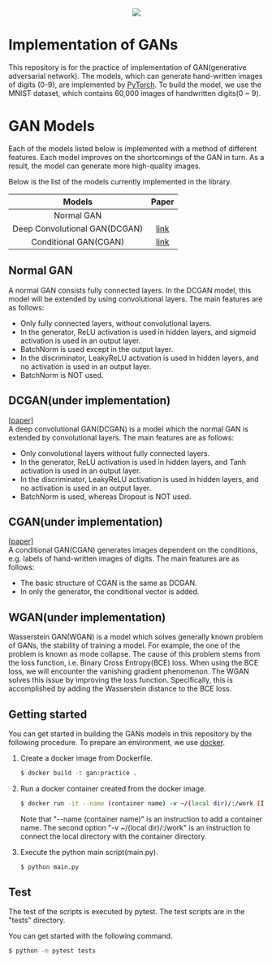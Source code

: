 <p align="center">
    <a>
	    <img src='https://img.shields.io/badge/code%20style-black-black' />
	</a>
</p>

# Implementation of GANs

This repository is for the practice of implementation of GAN(generative adversarial network).
The models, which can generate hand-written images of digits (0-9), are implemented by [PyTorch](https://pytorch.org/).
To build the model, we use the MNIST dataset, which contains 60,000 images of handwritten digits(0 ~ 9).

# GAN Models

Each of the models listed below is implemented with a method of different features.
Each model improves on the shortcomings of the GAN in turn.
As a result, the model can generate more high-quality images.


Below is the list of the models currently implemented in the library.


|               Models               |                    Paper                     |
|:----------------------------------:|:--------------------------------------------:|
|             Normal GAN             |                                              |
|   Deep Convolutional GAN(DCGAN)    | [link](https://arxiv.org/abs/1511.06434)     |
|       Conditional GAN(CGAN)        | [link](https://arxiv.org/abs/1411.1784)      |


## Normal GAN

A normal GAN consists fully connected layers.
In the DCGAN model, this model will be extended by using convolutional layers.
The main features are as follows:

* Only fully connected layers, without convolutional layers.
* In the generator, ReLU activation is used in hidden layers, and sigmoid activation is used in an output layer.
* BatchNorm is used except in the output layer.
* In the discriminator, LeakyReLU activation is used in hidden layers, and no activation is used in an output layer.
* BatchNorm is NOT used.

## DCGAN(under implementation)

[[paper]](https://arxiv.org/abs/1511.06434)  
A deep convolutional GAN(DCGAN) is a model which the normal GAN is extended by convolutional layers.
The main features are as follows:

* Only convolutional layers without fully connected layers.
* In the generator, ReLU activation is used in hidden layers, and Tanh activation is used in an output layer.
* In the discriminator, LeakyReLU activation is used in hidden layers, and no activation is used in an output layer.
* BatchNorm is used, whereas Dropout is NOT used.

## CGAN(under implementation)

[[paper]](https://arxiv.org/abs/1411.1784)  
A conditional GAN(CGAN) generates images dependent on the conditions, e.g. labels of hand-written images of digits.
The main features are as follows:

* The basic structure of CGAN is the same as DCGAN.
* In only the generator, the conditional vector is added.

## WGAN(under implementation)

Wasserstein GAN(WGAN) is a model which solves generally known problem of GANs, the stability of training a model.
For example, the one of the problem is known as mode collapse.
The cause of this problem stems from the loss function, i.e. Binary Cross Entropy(BCE) loss.
When using the BCE loss, we will encounter the vanishing gradient phenomenon.
The WGAN solves this issue by improving the loss function.
Specifically, this is accomplished by adding the Wasserstein distance to the BCE loss.

## Getting started

You can get started in building the GANs models in this repository by the following procedure. To prepare an environment, we use 
[docker](https://www.docker.com/).

1. Create a docker image from Dockerfile.

    ```bash
    $ docker build -t gan:practice .
    ```

2. Run a docker container created from the docker image.

    ```bash
    $ docker run -it --name (container name) -v ~/(local dir)/:/work (IMAGE ID) bash
    ```

    Note that "--name (container name)" is an instruction to add a container name.
    The second option "-v ~/(local dir)/:/work" is an instruction
    to connect the local directory with the container directory.

3. Execute the python main script(main.py).

    ```bash
    $ python main.py
    ```

## Test

The test of the scripts is executed by pytest.
The test scripts are in the "tests" directory.

You can get started with the following command.

```bash
$ python -m pytest tests
```

